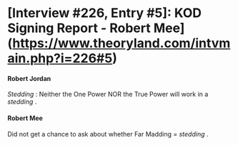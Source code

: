 # [Interview #226, Entry #5]: KOD Signing Report - Robert Mee](https://www.theoryland.com/intvmain.php?i=226#5)

#### Robert Jordan

*Stedding*
: Neither the One Power NOR the True Power will work in a
*stedding*
.

#### Robert Mee

Did not get a chance to ask about whether Far Madding =
*stedding*
.


